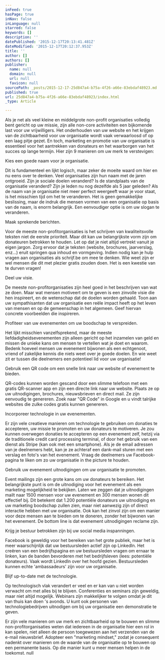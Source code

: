 ```yaml
---
inFeed: true
hasPage: true
inNav: false
inLanguage: null
starred: false
keywords: []
description: ''
datePublished: '2015-12-17T20:13:41.481Z'
dateModified: '2015-12-17T20:12:37.953Z'
title: ''
author: []
authors: []
publisher:
  name: null
  domain: null
  url: null
  favicon: null
sourcePath: _posts/2015-12-17-25d847a4-b75a-4f26-a66e-83ebdaf48923.md
published: true
url: 25d847a4-b75a-4f26-a66e-83ebdaf48923/index.html
_type: Article

---
```

Als je net als veel kleine en middelgrote non-profit
organisaties volledig bent gericht op uw missie, zijn alle non-core
activiteiten een bijkomende last voor uw vrijwilligers. Het onderhouden van uw
website en het krijgen van de zichtbaarheid voor uw organisatie wordt vaak
verwaarloosd of op een laag pitje gezet. En toch, marketing en promotie van uw
organisatie is essentieel voor het aantrekken van donateurs en het waarborgen
van het succes op lange termijn. Hier zijn 9 manieren om uw merk te
verstevigen:

Kies een goede naam voor je organisatie.

Dit is fundamenteel en lijkt logisch, maar zeker de moeite
waard om hier en nu eens over te denken. Veel organisaties zijn hun naam met de
jaren ontgroeid. Zijn je sociale doelen veranderd? Is de standplaats van de
organisatie veranderd? Zijn je leden nu nog dezelfde als 5 jaar geleden? Als de
naam van je organisatie niet meer perfect weergeeft waar je voor staat, is het
misschien tijd om het te veranderen. Het is geen gemakkelijke beslissing, maar
de indruk die mensen vormen van een organisatie op basis van de naam, is enorm
belangrijk. Een eenvoudiger optie is om uw slogan te veranderen.

Maak sprekende berichten.

Voor de meeste non-profitorganisaties is het schrijven van
kwaliteitsvolle teksten niet de eerste prioriteit. Maar dit kan uw
belangrijkste vorm zijn om donateuren betrokken te houden. Let op dat je niet
altijd vertrekt vanuit je eigen jargon. Zorg ervoor dat je teksten (website,
brochures, jaarverslag, enz...) eruit springen qua inhoud en vormgeving. Indien
nodig kan je hulp vragen aan organisaties als schrijf.be om mee te denken. Wie
weet zijn er wel mensen die dit met plezier gratis zouden doen. Het is een
kwestie van te durven vragen!

Deel uw visie.

De meeste non-profitorganisaties zijn heel goed in het
beschrijven van wat ze doen. Maar wat mensen motiveert om te geven is een
zinvolle visie die hen inspireert, en de wetenschap dat de doelen worden
gehaald. Toon aan uw sympathisanten dat uw organisatie een reële impact heeft
op het leven van mensen en op de gemeenschap in het algemeen. Geef hiervan
concrete voorbeelden die inspireren.

Profiteer van uw evenementen om uw boodschap te verspreiden.

Het lijkt misschien vanzelfsprekend, maar de meeste
liefdadigheidsevenementen zijn alleen gericht op het inzamelen van geld en
missen de unieke kans om mensen te vertellen wat je doet en waarom. Bedenk
hoeveel mensen uw evenement bijwonen als een echtgenoot, vriend of zakelijke
kennis die niets weet over je goede doelen. En wie weet zit er tussen die
deelnemers een potentieel lid voor uw organisatie!

Gebruik een QR code om een ​​snelle link naar uw website of
evenement te bieden.

QR-codes kunnen worden gescand door een slimme telefoon met
een gratis QR-scanner app en zijn een directe link naar uw website. Plaats ze
op uw uitnodigingen, brochures, nieuwsbrieven en direct mail. Ze zijn eenvoudig
te genereren. Zoek naar "QR Code" in Google en u vindt talrijke
websites die zulke codes gratis kunnen genereren.

Incorporeer technologie in uw evenementen.

Er zijn vele creatieve manieren om technologie te gebruiken
om donaties te accepteren, uw missie te promoten en uw donateurs te motiveren. Je
zou kunnen overwegen donaties te accepteren op een evenement zelf, hetzij via
de traditionele credit card processing terminal, of door het gebruik van een
dienst als Stripe (kan ook met een smartphone). Als je de email adressen van je
deelnemers hebt, kan je ze achteraf een dank-mail sturen met een verslag en
foto's van het evenement. Vraag de deelnemers uw Facebook-pagina te liken om zo
uw organisatie in the picture te houden.

Gebruik uw evenement uitnodigingen om uw organisatie te
promoten.

Event mailings zijn een grote kans om uw donateurs te
bereiken. Het belangrijkste punt is om de uitnodiging voor het evenement als
een marketing mogelijkheid te bekijken. Laten we zeggen dat je uitnodigingen
mailt naar 1500 mensen voor uw evenement en 300 mensen wonen dit effectief bij.
Dit betekent dat 1.200 potentiële donateurs uw uitnodiging en uw marketing
boodschap zullen zien, maar niet aanwezig zijn of direct interactie hebben met
uw organisatie. Ook kan het zinvol zijn om een ​​manier voor deze mensen aan te
bieden om te doneren, zonder het bijwonen van het evenement. De bottom line is
dat evenement uitnodigingen reclame zijn.

Krijg je bestuur betrokken zijn bij uw social media
inspanningen.

Facebook is geweldig voor het bereiken van het
grote publiek, maar het is meer waarschijnlijk dat uw bestuursleden actief zijn
op LinkedIn. Het creëren van een bedrijfspagina en uw
bestuursleden vragen om ernaar te linken, kan de banden bevorderen met het
bedrijfsleven (lees: potentiële donateurs). Vaak wordt LinkedIn over het hoofd
gezien. Bestuursleden kunnen echte 'ambassadeurs' zijn voor uw organisatie.

Blijf up-to-date met de technologie.

Op technologisch vlak verandert er veel en er kan van u niet
worden verwacht om met alles bij te blijven. Conferenties en seminars zijn
geweldig, maar niet altijd mogelijk. Webinars zijn makkelijker te volgen omdat
je dit van thuis kan doen 's avonds. U kunt ook personen van
technologiebedrijven uitnodigen om bij uw organisatie een ​​demonstratie te
geven.

Er zijn vele manieren om uw merk en zichtbaarheid op te
bouwen en slimme non-profitorganisaties weten dat iedereen in de organisatie hier
een rol in kan spelen, niet alleen de persoon toegewezen aan het verzenden van
de e-mail nieuwsbrief. Adopteer een "marketing mindset," zodat je
consequent nadenkt over manieren om de waarde van de organisatie op te bouwen
op een permanente basis. Op die manier kunt u meer mensen helpen in de
toekomst.
null